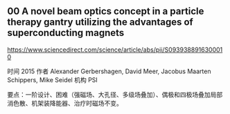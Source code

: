 ## 00 A novel beam optics concept in a particle therapy gantry utilizing the advantages of superconducting magnets

https://www.sciencedirect.com/science/article/abs/pii/S0939388916300010

时间 2015 作者 Alexander Gerbershagen, David Meer, Jacobus Maarten Schippers, Mike Seidel 机构 PSI

要点：一阶设计、困难（强磁场、大孔径、多级场叠加）、偶极和四极场叠加局部消色散、机架装降能器、治疗时磁场不变。


